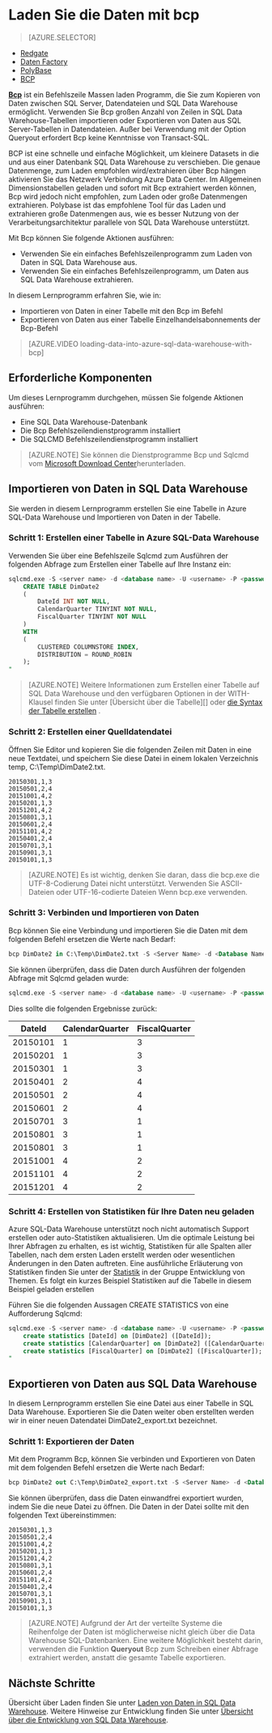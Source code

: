 <properties
   pageTitle="Verwenden Sie zum Laden von Daten in SQL Data Warehouse Bcp | Microsoft Azure"
   description="Erfahren Sie, welche Bcp ist und wie Sie es für Data Warehouse Szenarien verwenden."
   services="sql-data-warehouse"
   documentationCenter="NA"
   authors="twounder"
   manager="barbkess"
   editor=""/>

<tags
   ms.service="sql-data-warehouse"
   ms.devlang="NA"
   ms.topic="get-started-article"
   ms.tgt_pltfrm="NA"
   ms.workload="data-services"
   ms.date="10/10/2016"
   ms.author="mausher;barbkess;sonyama"/>


# <a name="load-data-with-bcp"></a>Laden Sie die Daten mit bcp

> [AZURE.SELECTOR]
- [Redgate](sql-data-warehouse-load-with-redgate.md)  
- [Daten Factory](sql-data-warehouse-get-started-load-with-azure-data-factory.md)  
- [PolyBase](sql-data-warehouse-get-started-load-with-polybase.md)  
- [BCP](sql-data-warehouse-load-with-bcp.md)


**[Bcp][]** ist ein Befehlszeile Massen laden Programm, die Sie zum Kopieren von Daten zwischen SQL Server, Datendateien und SQL Data Warehouse ermöglicht. Verwenden Sie Bcp großen Anzahl von Zeilen in SQL Data Warehouse-Tabellen importieren oder Exportieren von Daten aus SQL Server-Tabellen in Datendateien. Außer bei Verwendung mit der Option Queryout erfordert Bcp keine Kenntnisse von Transact-SQL.

BCP ist eine schnelle und einfache Möglichkeit, um kleinere Datasets in die und aus einer Datenbank SQL Data Warehouse zu verschieben. Die genaue Datenmenge, zum Laden empfohlen wird/extrahieren über Bcp hängen aktivieren Sie das Netzwerk Verbindung Azure Data Center.  Im Allgemeinen Dimensionstabellen geladen und sofort mit Bcp extrahiert werden können, Bcp wird jedoch nicht empfohlen, zum Laden oder große Datenmengen extrahieren.  Polybase ist das empfohlene Tool für das Laden und extrahieren große Datenmengen aus, wie es besser Nutzung von der Verarbeitungsarchitektur parallele von SQL Data Warehouse unterstützt.

Mit Bcp können Sie folgende Aktionen ausführen:

- Verwenden Sie ein einfaches Befehlszeilenprogramm zum Laden von Daten in SQL Data Warehouse aus.
- Verwenden Sie ein einfaches Befehlszeilenprogramm, um Daten aus SQL Data Warehouse extrahieren.

In diesem Lernprogramm erfahren Sie, wie in:

- Importieren von Daten in einer Tabelle mit den Bcp im Befehl
- Exportieren von Daten aus einer Tabelle Einzelhandelsabonnements der Bcp-Befehl

>[AZURE.VIDEO loading-data-into-azure-sql-data-warehouse-with-bcp]

## <a name="prerequisites"></a>Erforderliche Komponenten

Um dieses Lernprogramm durchgehen, müssen Sie folgende Aktionen ausführen:

- Eine SQL Data Warehouse-Datenbank
- Die Bcp Befehlszeilendienstprogramm installiert
- Die SQLCMD Befehlszeilendienstprogramm installiert

>[AZURE.NOTE] Sie können die Dienstprogramme Bcp und Sqlcmd vom [Microsoft Download Center][]herunterladen.

## <a name="import-data-into-sql-data-warehouse"></a>Importieren von Daten in SQL Data Warehouse

Sie werden in diesem Lernprogramm erstellen Sie eine Tabelle in Azure SQL-Data Warehouse und Importieren von Daten in der Tabelle.

### <a name="step-1-create-a-table-in-azure-sql-data-warehouse"></a>Schritt 1: Erstellen einer Tabelle in Azure SQL-Data Warehouse

Verwenden Sie über eine Befehlszeile Sqlcmd zum Ausführen der folgenden Abfrage zum Erstellen einer Tabelle auf Ihre Instanz ein:

```sql
sqlcmd.exe -S <server name> -d <database name> -U <username> -P <password> -I -Q "
    CREATE TABLE DimDate2
    (
        DateId INT NOT NULL,
        CalendarQuarter TINYINT NOT NULL,
        FiscalQuarter TINYINT NOT NULL
    )
    WITH
    (
        CLUSTERED COLUMNSTORE INDEX,
        DISTRIBUTION = ROUND_ROBIN
    );
"
```

>[AZURE.NOTE] Weitere Informationen zum Erstellen einer Tabelle auf SQL Data Warehouse und den verfügbaren Optionen in der WITH-Klausel finden Sie unter [Übersicht über die Tabelle][] oder [die Syntax der Tabelle erstellen][] .

### <a name="step-2-create-a-source-data-file"></a>Schritt 2: Erstellen einer Quelldatendatei

Öffnen Sie Editor und kopieren Sie die folgenden Zeilen mit Daten in eine neue Textdatei, und speichern Sie diese Datei in einem lokalen Verzeichnis temp, C:\Temp\DimDate2.txt.

```
20150301,1,3
20150501,2,4
20151001,4,2
20150201,1,3
20151201,4,2
20150801,3,1
20150601,2,4
20151101,4,2
20150401,2,4
20150701,3,1
20150901,3,1
20150101,1,3
```

> [AZURE.NOTE] Es ist wichtig, denken Sie daran, dass die bcp.exe die UTF-8-Codierung Datei nicht unterstützt. Verwenden Sie ASCII-Dateien oder UTF-16-codierte Dateien Wenn bcp.exe verwenden.

### <a name="step-3-connect-and-import-the-data"></a>Schritt 3: Verbinden und Importieren von Daten
Bcp können Sie eine Verbindung und importieren Sie die Daten mit dem folgenden Befehl ersetzen die Werte nach Bedarf:

```sql
bcp DimDate2 in C:\Temp\DimDate2.txt -S <Server Name> -d <Database Name> -U <Username> -P <password> -q -c -t  ','
```

Sie können überprüfen, dass die Daten durch Ausführen der folgenden Abfrage mit Sqlcmd geladen wurde:

```sql
sqlcmd.exe -S <server name> -d <database name> -U <username> -P <password> -I -Q "SELECT * FROM DimDate2 ORDER BY 1;"
```

Dies sollte die folgenden Ergebnisse zurück:

DateId |CalendarQuarter |FiscalQuarter
----------- |--------------- |-------------
20150101 |1 |3
20150201 |1 |3
20150301 |1 |3
20150401 |2 |4
20150501 |2 |4
20150601 |2 |4
20150701 |3 |1
20150801 |3 |1
20150801 |3 |1
20151001 |4 |2
20151101 |4 |2
20151201 |4 |2

### <a name="step-4-create-statistics-on-your-newly-loaded-data"></a>Schritt 4: Erstellen von Statistiken für Ihre Daten neu geladen

Azure SQL-Data Warehouse unterstützt noch nicht automatisch Support erstellen oder auto-Statistiken aktualisieren. Um die optimale Leistung bei Ihrer Abfragen zu erhalten, es ist wichtig, Statistiken für alle Spalten aller Tabellen, nach dem ersten Laden erstellt werden oder wesentlichen Änderungen in den Daten auftreten. Eine ausführliche Erläuterung von Statistiken finden Sie unter der [Statistik][] in der Gruppe Entwicklung von Themen. Es folgt ein kurzes Beispiel Statistiken auf die Tabelle in diesem Beispiel geladen erstellen

Führen Sie die folgenden Aussagen CREATE STATISTICS von eine Aufforderung Sqlcmd:

```sql
sqlcmd.exe -S <server name> -d <database name> -U <username> -P <password> -I -Q "
    create statistics [DateId] on [DimDate2] ([DateId]);
    create statistics [CalendarQuarter] on [DimDate2] ([CalendarQuarter]);
    create statistics [FiscalQuarter] on [DimDate2] ([FiscalQuarter]);
"
```

## <a name="export-data-from-sql-data-warehouse"></a>Exportieren von Daten aus SQL Data Warehouse
In diesem Lernprogramm erstellen Sie eine Datei aus einer Tabelle in SQL Data Warehouse. Exportieren Sie die Daten weiter oben erstellten werden wir in einer neuen Datendatei DimDate2_export.txt bezeichnet.

### <a name="step-1-export-the-data"></a>Schritt 1: Exportieren der Daten

Mit dem Programm Bcp, können Sie verbinden und Exportieren von Daten mit dem folgenden Befehl ersetzen die Werte nach Bedarf:

```sql
bcp DimDate2 out C:\Temp\DimDate2_export.txt -S <Server Name> -d <Database Name> -U <Username> -P <password> -q -c -t ','
```
Sie können überprüfen, dass die Daten einwandfrei exportiert wurden, indem Sie die neue Datei zu öffnen. Die Daten in der Datei sollte mit den folgenden Text übereinstimmen:

```
20150301,1,3
20150501,2,4
20151001,4,2
20150201,1,3
20151201,4,2
20150801,3,1
20150601,2,4
20151101,4,2
20150401,2,4
20150701,3,1
20150901,3,1
20150101,1,3
```

>[AZURE.NOTE] Aufgrund der Art der verteilte Systeme die Reihenfolge der Daten ist möglicherweise nicht gleich über die Data Warehouse SQL-Datenbanken. Eine weitere Möglichkeit besteht darin, verwenden die Funktion **Queryout** Bcp zum Schreiben einer Abfrage extrahiert werden, anstatt die gesamte Tabelle exportieren.

## <a name="next-steps"></a>Nächste Schritte
Übersicht über Laden finden Sie unter [Laden von Daten in SQL Data Warehouse][].
Weitere Hinweise zur Entwicklung finden Sie unter [Übersicht über die Entwicklung von SQL Data Warehouse][].

<!--Image references-->

<!--Article references-->

[Laden von Daten in SQL Data Warehouse]: ./sql-data-warehouse-overview-load.md
[Übersicht über die Entwicklung von SQL Data Warehouse]: ./sql-data-warehouse-overview-develop.md
[Tabelle (Übersicht)]: ./sql-data-warehouse-tables-overview.md
[Statistik]: ./sql-data-warehouse-tables-statistics.md

<!--MSDN references-->
[bcp]: https://msdn.microsoft.com/library/ms162802.aspx
[Die Syntax der Tabelle erstellen]: https://msdn.microsoft.com/library/mt203953.aspx

<!--Other Web references-->
[Microsoft Download Center]: https://www.microsoft.com/download/details.aspx?id=36433
